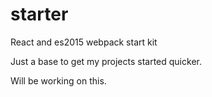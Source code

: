 # starter
React and es2015 webpack start kit

Just a base to get my projects started quicker. 

Will be working on this.

